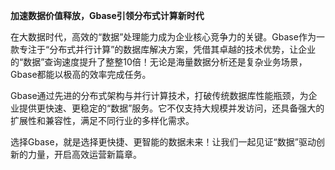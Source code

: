 **加速数据价值释放，Gbase引领分布式计算新时代**

在大数据时代，高效的“数据”处理能力成为企业核心竞争力的关键。Gbase作为一款专注于“分布式并行计算”的数据库解决方案，凭借其卓越的技术优势，让企业的“数据”查询速度提升了整整10倍！无论是海量数据分析还是复杂业务场景，Gbase都能以极高的效率完成任务。

Gbase通过先进的分布式架构与并行计算技术，打破传统数据库性能瓶颈，为企业提供更快速、更稳定的“数据”服务。它不仅支持大规模并发访问，还具备强大的扩展性和兼容性，满足不同行业的多样化需求。

选择Gbase，就是选择更快捷、更智能的数据未来！让我们一起见证“数据”驱动创新的力量，开启高效运营新篇章。